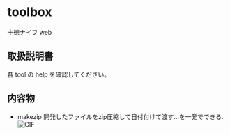 # toolbox
十徳ナイフ web

## 取扱説明書

各 tool の help を確認してください。

## 内容物

- makezip
  開発したファイルをzip圧縮して日付付けて渡す...を一発でできる.
  ![GIF](https://i.gyazo.com/8140390b6f37f358236805fa8a24ae19.gif)